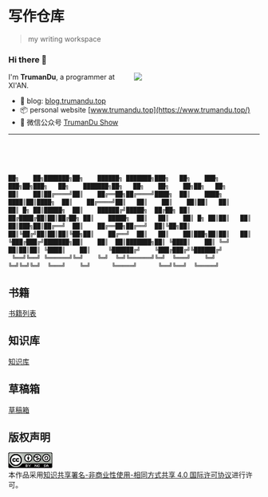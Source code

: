 # 写作仓库

> my writing workspace

### Hi there 👋

<img align="right" width="50%" src="https://github-readme-stats.vercel.app/api?username=trumandu&show_icons=true&theme=gotham">

I'm **TrumanDu**, a programmer at XI'AN.

- :newspaper: blog: [blog.trumandu.top](http://blog.trumandu.top/)
- :package: personal website [www.trumandu.top](https://www.trumandu.top/)
- :battery: 微信公众号 [TrumanDu Show](https://mp.weixin.qq.com/s/3PYnNEf6fZ1mynQ-dYQVKw)

---

<br>
<br>
<br>

```
██╗    ██╗███████╗██╗    ██████╗ ███████╗███╗   ██╗    ███╗   ███╗██╗███╗   ██╗    ███████╗██╗   ██╗    ██╗    ██╗██╗   ██╗
██║    ██║██╔════╝██║    ██╔══██╗██╔════╝████╗  ██║    ████╗ ████║██║████╗  ██║    ██╔════╝██║   ██║    ██║    ██║██║   ██║
██║ █╗ ██║█████╗  ██║    ██████╔╝█████╗  ██╔██╗ ██║    ██╔████╔██║██║██╔██╗ ██║    █████╗  ██║   ██║    ██║ █╗ ██║██║   ██║
██║███╗██║██╔══╝  ██║    ██╔══██╗██╔══╝  ██║╚██╗██║    ██║╚██╔╝██║██║██║╚██╗██║    ██╔══╝  ██║   ██║    ██║███╗██║██║   ██║
╚███╔███╔╝███████╗██║    ██║  ██║███████╗██║ ╚████║    ██║ ╚═╝ ██║██║██║ ╚████║    ██║     ╚██████╔╝    ╚███╔███╔╝╚██████╔╝
 ╚══╝╚══╝ ╚══════╝╚═╝    ╚═╝  ╚═╝╚══════╝╚═╝  ╚═══╝    ╚═╝     ╚═╝╚═╝╚═╝  ╚═══╝    ╚═╝      ╚═════╝      ╚══╝╚══╝  ╚═════╝ 
```

## 书籍

[书籍列表](http://book.trumandu.top/)

## 知识库

[知识库](knowledge/README.md)

## 草稿箱

[草稿箱](./草稿箱)

## 版权声明

<a rel="license" href="http://creativecommons.org/licenses/by-nc-sa/4.0/"><img alt="知识共享许可协议" style="border-width:0" src="images\88x31.png" /></a><br />本作品采用<a rel="license" href="http://creativecommons.org/licenses/by-nc-sa/4.0/deed.zh">知识共享署名-非商业性使用-相同方式共享 4.0 国际许可协议</a>进行许可。
